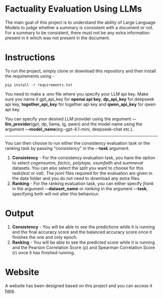 # Factuality Evaluation Using LLMs

The main goal of this project is to understand the ability of Large Language Models to judge whether a summary is consistent with a document or not. For a summary to be consistent, there must not be any extra information present in it which was not present in the document.

# Instructions

To run the project, simply clone or download this repository and then install the requirements using - 

`pip install -r requirements.txt`

You need to make a .env file where you specify your LLM api key. Make sure you name it gpt_api_key for **openai api key**, **dp_api_key** for deepseek api key, **together_api_key** for together api key and **qwen_api_key** for qwen api key.

You can specify your desired LLM provider using the argument **--llm_provider**(gpt, dp, llama, lg, qwen) and the model name using the argument **--model_name**(eg:-gpt-4.1-mini, deepseek-chat etc.).

---
You can then choose to run either the consistency evaluation task or the ranking task by passing "consistency" in the **--task** argument.
1. **Consistency** - For the consistency evaluation task, you have the option to select *cogensumm, factcc, polytope, xsumfaith* and *summeval* datasets. You can also select the split you want to choose for this task(*test* or *val*). The jsonl files required for the evaluation are given in the data folder and you do not need to download any extra files. 
2. **Ranking** - For the ranking evaluation task, you can either specify *frank* in the argument **--dataset_name** or *ranking* in the argument **--task**, specifying both will not alter this behaviour.

# Output
1. **Consistency** - You will be able to see the predictions while it is running and the final accuracy score and the balanced accuracy score once it finishes the one and only epoch.
2. **Ranking** - You will be able to see the predicted score while it is running and the Pearson Correlation Score (ρ) and Spearman Correlation Score (r) once it has finished running.

# Website
A website has been designed based on this project and you can access it [here](https://consistency-checker.onrender.com/).
